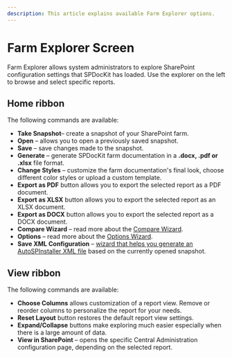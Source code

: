 ```yaml
---
description: This article explains available Farm Explorer options.
---
```


# Farm Explorer Screen

Farm Explorer allows system administrators to explore SharePoint configuration settings that SPDocKit has loaded. Use the explorer on the left to browse and select specific reports.

## Home ribbon

The following commands are available:

* **Take Snapshot**– create a snapshot of your SharePoint farm.
* **Open** – allows you to open a previously saved snapshot.
* **Save** – save changes made to the snapshot.
* **Generate** – generate SPDocKit farm documentation in a **.docx, .pdf or .xlsx** file format.
* **Change Styles** – customize the farm documentation's final look, choose different color styles or upload a custom template.
* **Export as PDF** button allows you to export the selected report as a PDF document.
* **Export as XLSX** button allows you to export the selected report as an XLSX document.
* **Export as DOCX** button allows you to export the selected report as a DOCX document.
* **Compare Wizard** – read more about the [Compare Wizard](https://github.com/SysKitTeam/docs-spconsultant/tree/59b0674af78e7a19f4bfa116146289e9139a86da/get-to-know-spdockit/get-to-know-spdockit/backstage-screen/compare-wizard.md).
* **Options** – read more about the [Options Wizard](https://github.com/SysKitTeam/docs-spconsultant/tree/59b0674af78e7a19f4bfa116146289e9139a86da/get-to-know-spdockit/get-to-know-spdockit/backstage-screen/options-wizard.md).
* **Save XML Configuration** – [wizard that helps you generate an AutoSPInstaller XML file](https://github.com/SysKitTeam/docs-spconsultant/tree/59b0674af78e7a19f4bfa116146289e9139a86da/get-to-know-spdockit/how-to/generate-autospinstaller-xml-configuration-file.md) based on the currently opened snapshot.

## View ribbon

The following commands are available:

* **Choose Columns** allows customization of a report view. Remove or reorder columns to personalize the report for your needs.
* **Reset Layout** button restores the default report view settings.
* **Expand/Collapse** buttons make exploring much easier especially when there is a large amount of data.
* **View in SharePoint** – opens the specific Central Administration configuration page, depending on the selected report.

